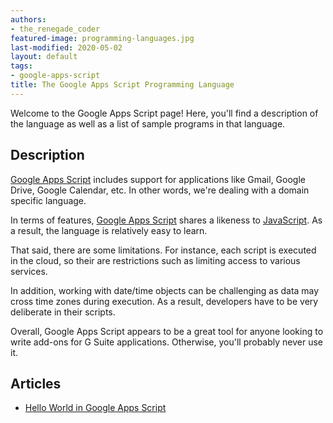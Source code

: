 ```yaml
---
authors:
- the_renegade_coder
featured-image: programming-languages.jpg
last-modified: 2020-05-02
layout: default
tags:
- google-apps-script
title: The Google Apps Script Programming Language
---
```


Welcome to the Google Apps Script page! Here, you'll find a description of the language as well as a list of sample programs in that language.

## Description

[Google Apps Script][1] includes support for applications like Gmail, Google Drive,
Google Calendar, etc. In other words, we're dealing with a domain specific language.

In terms of features, [Google Apps Script][1] shares a likeness to [JavaScript][2].
As a result, the language is relatively easy to learn.

That said, there are some limitations. For instance, each script is executed in
the cloud, so their are restrictions such as limiting access to various services.

In addition, working with date/time objects can be challenging as data may cross
time zones during execution. As a result, developers have to be very deliberate
in their scripts.

Overall, Google Apps Script appears to be a great tool for anyone looking to
write add-ons for G Suite applications. Otherwise, you'll probably never use it.

[1]: https://en.wikipedia.org/wiki/Google_Apps_Script
[2]: https://en.wikipedia.org/wiki/JavaScript


## Articles

- [Hello World in Google Apps Script](https://sampleprograms.io/projects/hello-world/google-apps-script)